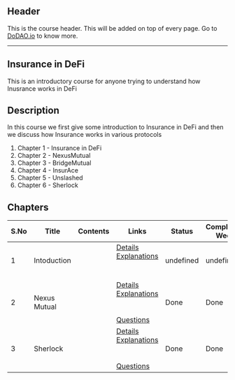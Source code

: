 ## Header
This is the course header. This will be added on top of every page. Go to [DoDAO.io](https://www.dodao.io) to know more.

 ---

 ## Insurance in DeFi
 This is an introductory course for anyone trying to understand how Inusrance works in DeFi

 
 ## Description
 In this course we first give some introduction to Insurance in DeFi and then we  discuss how Insurance works in various protocols
1) Chapter 1 - Insurance in DeFi
2) Chapter 2 - NexusMutual
3) Chapter 3 - BridgeMutual
4) Chapter 4 - InsurAce
5) Chapter 5 - Unslashed
6) Chapter 6 - Sherlock
 
 ## Chapters
 
 | S.No        | Title       | Contents   | Links      | Status      | Completion Week |
 | ----------- | ----------- |----------- |----------- | ----------- | ----------- |
 | 1      | Intoduction | | [Details](generated/topics/intoduction.md) <br/> [Explanations](generated/explanations/intoduction.md) <br/>  <br/>  <br/>  | undefined | undefined |
 | 2      | Nexus Mutual | | [Details](generated/topics/nexus-mutual.md) <br/> [Explanations](generated/explanations/nexus_mutual.md) <br/>  <br/>  <br/> [Questions](generated/questions/nexus_mutual.md) | Done | Done |
 | 3      | Sherlock | | [Details](generated/topics/sherlock.md) <br/> [Explanations](generated/explanations/sherlock.md) <br/>  <br/>  <br/> [Questions](generated/questions/sherlock.md) | Done | Done | 
